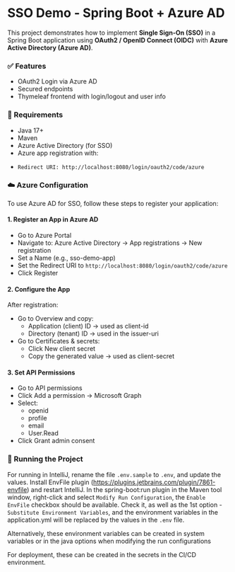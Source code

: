 # SSO Demo - Spring Boot + Azure AD

This project demonstrates how to implement **Single Sign-On (SSO)** in a Spring Boot application using **OAuth2 / OpenID Connect (OIDC)** with **Azure Active Directory (Azure AD)**.

### ✅ Features
- OAuth2 Login via Azure AD 
- Secured endpoints 
- Thymeleaf frontend with login/logout and user info

### 🔧 Requirements
* Java 17+
* Maven
* Azure Active Directory (for SSO)
* Azure app registration with:
*     Redirect URI: http://localhost:8080/login/oauth2/code/azure

### ☁️ Azure Configuration
To use Azure AD for SSO, follow these steps to register your application:

#### 1. Register an App in Azure AD
* Go to Azure Portal 
* Navigate to: Azure Active Directory → App registrations → New registration 
* Set a Name (e.g., sso-demo-app)
* Set the Redirect URI to `http://localhost:8080/login/oauth2/code/azure`
* Click Register

#### 2. Configure the App
After registration:
* Go to Overview and copy:
  * Application (client) ID → used as client-id 
  * Directory (tenant) ID → used in the issuer-uri 
* Go to Certificates & secrets:
  * Click New client secret 
  * Copy the generated value → used as client-secret

#### 3. Set API Permissions
* Go to API permissions 
* Click Add a permission → Microsoft Graph 
* Select:
  * openid 
  * profile 
  * email 
  * User.Read 
* Click Grant admin consent

### 🚀 Running the Project
For running in IntelliJ, rename the file `.env.sample` to `.env`, and update the values. Install EnvFile plugin (https://plugins.jetbrains.com/plugin/7861-envfile) and restart IntelliJ. In the spring-boot:run plugin in the Maven tool window, right-click and select `Modify Run Configuration`, the `Enable EnvFile` checkbox should be available.
Check it, as well as the 1st option - `Substitute Environment Variables`, and the environment variables in the application.yml will be replaced by the values in the `.env` file.

Alternatively, these environment variables can be created in system variables or in the java options when modifying the run configurations

For deployment, these can be created in the secrets in the CI/CD environment.
